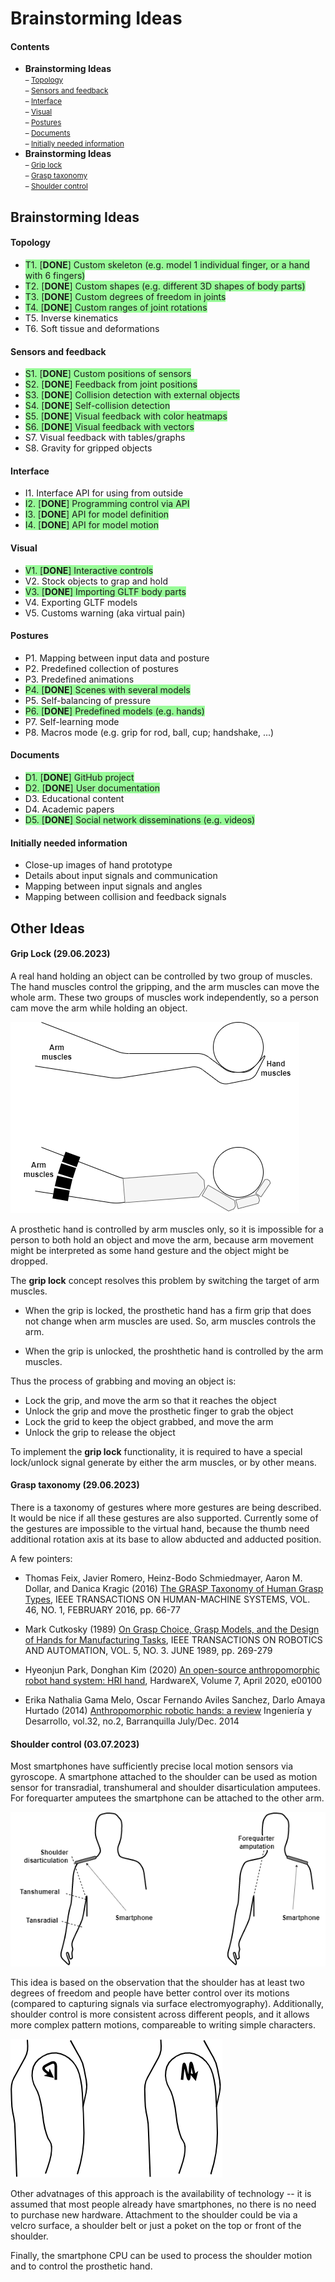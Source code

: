 # Brainstorming Ideas

#### Contents
* **Brainstorming Ideas**<small><br>
	&ndash; [Topology](#topology)<br>
	&ndash; [Sensors and feedback](#sensors-and-feedback)<br>
	&ndash; [Interface](#interface)<br>
	&ndash; [Visual](#visual)<br>
	&ndash; [Postures](#postures)<br>
	&ndash; [Documents](#documents)<br>
	&ndash; [Initially needed information](#initially-needed-information)</small>
* **Brainstorming Ideas**<small><br>
	&ndash; [Grip lock](#grip-lock)<br>
	&ndash; [Grasp taxonomy](#grasp-taxonomy)<br>
	&ndash; [Shoulder control](#shoulder-control)</small>


## Brainstorming Ideas

#### Topology
* <span style="background:palegreen">T1. [**DONE**] Custom skeleton (e.g. model 1 individual finger, or a hand with 6 fingers)</span>
* <span style="background:palegreen">T2. [**DONE**] Custom shapes (e.g. different 3D shapes of body parts)</span>
* <span style="background:palegreen">T3. [**DONE**] Custom degrees of freedom in joints</span>
* <span style="background:palegreen">T4. [**DONE**] Custom ranges of joint rotations</span>
* T5. Inverse kinematics
* T6. Soft tissue and deformations

#### Sensors and feedback
* <span style="background:palegreen">S1. [**DONE**] Custom positions of sensors</span>
* <span style="background:palegreen">S2. [**DONE**] Feedback from joint positions</span>
* <span style="background:palegreen">S3. [**DONE**] Collision detection with external objects</span>
* <span style="background:palegreen">S4. [**DONE**] Self-collision detection</span>
* <span style="background:palegreen">S5. [**DONE**] Visual feedback with color heatmaps</span>
* <span style="background:palegreen">S6. [**DONE**] Visual feedback with vectors</span>
* S7. Visual feedback with tables/graphs
* S8. Gravity for gripped objects

#### Interface
* I1. Interface API for using from outside
* <span style="background:palegreen">I2. [**DONE**] Programming control via API</span>
* <span style="background:palegreen">I3. [**DONE**] API for model definition</span>
* <span style="background:palegreen">I4. [**DONE**] API for model motion</span>

#### Visual
* <span style="background:palegreen">V1. [**DONE**] Interactive controls</span>
* V2. Stock objects to grap and hold
* <span style="background:palegreen">V3. [**DONE**] Importing GLTF body parts</span>
* V4. Exporting GLTF models
* V5. Customs warning (aka virtual pain)

#### Postures
* P1. Mapping between input data and posture
* P2. Predefined collection of postures
* P3. Predefined animations
* <span style="background:palegreen">P4. [**DONE**] Scenes with several models</span>
* P5. Self-balancing of pressure
* <span style="background:palegreen">P6. [**DONE**] Predefined models (e.g. hands)</span>
* P7. Self-learning mode
* P8. Macros mode (e.g. grip for rod, ball, cup; handshake, ...)

#### Documents
* <span style="background:palegreen">D1. [**DONE**] GitHub project</span>
* <span style="background:palegreen">D2. [**DONE**] User documentation</span>
* D3. Educational content
* D4. Academic papers
* <span style="background:palegreen">D5. [**DONE**] Social network disseminations (e.g. videos)</span>

#### Initially needed information
* Close-up images of hand prototype
* Details about input signals and communication
* Mapping between input signals and angles
* Mapping between collision and feedback signals


## Other Ideas

#### Grip Lock (29.06.2023)

A real hand holding an object can be controlled by two group of muscles. The 
hand muscles control the gripping, and the arm muscles can move the whole arm.
These two groups of muscles work independently, so a person cam move the arm
while holding an object.

<img src="images/grip-lock.png">

A prosthetic hand is controlled by arm muscles only, so it is impossible for
a person to both hold an object and move the arm, because arm movement might be
interpreted as some hand gesture and the object might be dropped.

The **grip lock** concept resolves this problem by switching the target of
arm muscles.

* When the grip is locked, the prosthetic hand has a firm grip that does not
change when arm muscles are used. So, arm muscles controls the arm.

* When the grip is unlocked, the proshthetic hand is controlled by the arm
muscles.

Thus the process of grabbing and moving an object is:

* Lock the grip, and move the arm so that it reaches the object
* Unlock the grip and move the prosthetic finger to grab the object
* Lock the grid to keep the object grabbed, and move the arm
* Unlock the grip to release the object

To implement the **grip lock** functionality, it is required to have a special
lock/unlock signal generate by either the arm muscles, or by other means.


#### Grasp taxonomy (29.06.2023)

There is a taxonomy of gestures where more gestures are being described. It
would be nice if all these gestures are also supported. Currently some of the
gestures are impossible to the virtual hand, because the thumb need additional
rotation axis at its base to allow abducted and adducted position.

A few pointers:

* Thomas Feix, Javier Romero, Heinz-Bodo Schmiedmayer, Aaron M. Dollar, and Danica Kragic
(2016) [The GRASP Taxonomy of Human Grasp Types](https://is.mpg.de/uploads_file/attachment/attachment/256/grasp_taxonomy.pdf),
IEEE TRANSACTIONS ON HUMAN-MACHINE SYSTEMS, VOL. 46, NO. 1, FEBRUARY 2016, pp. 66-77

* Mark Cutkosky (1989) [On Grasp Choice, Grasp Models, and the Design of Hands for Manufacturing Tasks](http://bdmlx.stanford.edu/twiki/pub/Seabed/LiteratureReview/Cutkosky_-_1989_-_On_Grasp_Choice_Grasp_Models_and_the_Design_of_Hands_for_Manufacturing_Tasks.pdf),
IEEE TRANSACTIONS ON ROBOTICS AND AUTOMATION, VOL. 5, NO. 3. JUNE 1989, pp. 269-279

* Hyeonjun Park, Donghan Kim (2020) [An open-source anthropomorphic robot hand system: HRI hand](https://www.sciencedirect.com/science/article/pii/S2468067220300092),
HardwareX, Volume 7, April 2020, e00100

* Erika Nathalia Gama Melo, Oscar Fernando Aviles Sanchez, Darlo Amaya Hurtado (2014) [Anthropomorphic robotic hands: a review](http://www.scielo.org.co/scielo.php?script=sci_arttext&pid=S0122-34612014000200007)
Ingeniería y Desarrollo, vol.32, no.2, Barranquilla July/Dec. 2014


#### Shoulder control (03.07.2023)

Most smartphones have sufficiently precise local motion sensors via gyroscope.
A smartphone attached to the shoulder can be used as motion sensor for transradial,
transhumeral and shoulder disarticulation amputees. For forequarter amputees the
smartphone can be attached to the other arm.

<img src="images/smartphone.png">

This idea is based on the observation that the shoulder has at least two degrees
of freedom and people have better control over its motions (compared to capturing
signals via surface electromyography). Additionally, shoulder control is more
consistent across different peopls, and it allows more complex pattern motions,
compareable to writing simple characters.

<img src="images/shoulder-motion.png">

Other advatnages of this approach is the availability of technology -- it is
assumed that most people already have smartphones, no there is no need to
purchase new hardware. Attachment to the shoulder could be via a velcro surface,
a shoulder belt or just a poket on the top or front of the shoulder.

Finally, the smartphone CPU can be used to process the shoulder motion and to
control the prosthetic hand.
